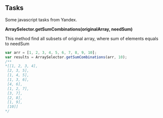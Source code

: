 Tasks
----------

Some javascript tasks from Yandex.

**ArraySelector.getSumCombinations(originalArray, needSum)**

This method find all subsets of original array, where sum of elements equals to needSum
```js
var arr = [1, 2, 3, 4, 5, 6, 7, 8, 9, 10];
var results = ArraySelector.getSumCombinations(arr, 10);
/**
*[[1, 2, 3, 4],
 [2, 3, 5],
 [1, 4, 5],
 [1, 3, 6],
 [4, 6],
 [1, 2, 7],
 [3, 7],
 [2, 8],
 [1, 9],
 [10]]
*/

```